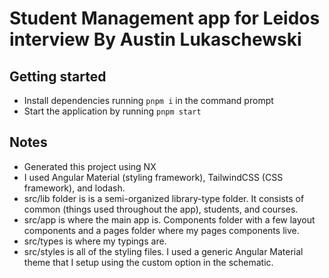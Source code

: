 # Student Management app for Leidos interview By Austin Lukaschewski

## Getting started
- Install dependencies running `pnpm i` in the command prompt
- Start the application by running `pnpm start`

## Notes
- Generated this project using NX
- I used Angular Material (styling framework), TailwindCSS (CSS framework), and lodash.
- src/lib folder is is a semi-organized library-type folder. It consists of common (things used throughout the app), students, and courses.
- src/app is where the main app is. Components folder with a few layout components and a pages folder where my pages components live.
- src/types is where my typings are.
- src/styles is all of the styling files. I used a generic Angular Material theme that I setup using the custom option in the schematic.